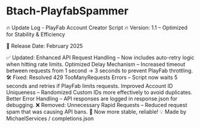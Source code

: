 # Btach-PlayfabSpammer
🔥 Update Log - PlayFab Account Creator Script 🔥
Version: 1.1 – Optimized for Stability & Efficiency

📅 Release Date: February 2025

✅ Updated:
Enhanced API Request Handling – Now includes auto-retry logic when hitting rate limits.
Optimized Delay Mechanism – Increased timeout between requests from 1 second → 3 seconds to prevent PlayFab throttling.
🛠 Fixed:
Resolved 429 TooManyRequests Errors – Script now waits 5 seconds and retries if PlayFab limits requests.
Improved Account ID Uniqueness – Randomized Custom IDs more effectively to avoid duplicates.
Better Error Handling – API responses are logged in response.json for debugging.
❌ Removed:
Unnecessary Rapid Requests – Reduced request spam that was causing API bans.
🚀 Now more stable, reliable!
💡 Made by MichaelServices / completions.json
